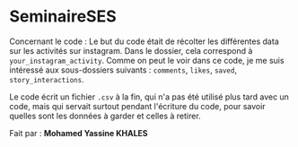 # SeminaireSES

Concernant le code :
Le but du code était de récolter les différentes data sur les activités sur instagram. Dans le dossier, cela correspond à ``your_instagram_activity``.
Comme on peut le voir dans ce code, je me suis intéressé aux sous-dossiers suivants : ``comments``, ``likes``, ``saved``, ``story_interactions``.

Le code écrit un fichier ``.csv`` à la fin, qui n'a pas été utilisé plus tard avec un code, mais qui servait surtout pendant l'écriture du code, pour savoir quelles sont les données à garder et celles à retirer.

Fait par : **Mohamed Yassine KHALES**

